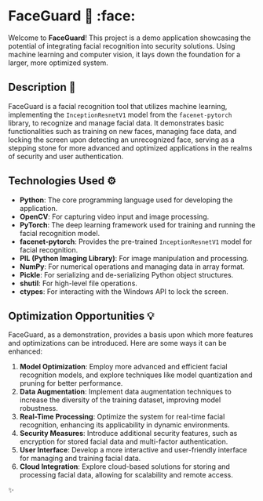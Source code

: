 # FaceGuard :closed_lock_with_key: :face:

Welcome to **FaceGuard**! This project is a demo application showcasing the potential of integrating facial recognition into security solutions. Using machine learning and computer vision, it lays down the foundation for a larger, more optimized system.

## Description :book:

FaceGuard is a facial recognition tool that utilizes machine learning, implementing the `InceptionResnetV1` model from the `facenet-pytorch` library, to recognize and manage facial data. It demonstrates basic functionalities such as training on new faces, managing face data, and locking the screen upon detecting an unrecognized face, serving as a stepping stone for more advanced and optimized applications in the realms of security and user authentication.

## Technologies Used :gear:

- **Python**: The core programming language used for developing the application.
- **OpenCV**: For capturing video input and image processing.
- **PyTorch**: The deep learning framework used for training and running the facial recognition model.
- **facenet-pytorch**: Provides the pre-trained `InceptionResnetV1` model for facial recognition.
- **PIL (Python Imaging Library)**: For image manipulation and processing.
- **NumPy**: For numerical operations and managing data in array format.
- **Pickle**: For serializing and de-serializing Python object structures.
- **shutil**: For high-level file operations.
- **ctypes**: For interacting with the Windows API to lock the screen.

## Optimization Opportunities :bulb:

FaceGuard, as a demonstration, provides a basis upon which more features and optimizations can be introduced. Here are some ways it can be enhanced:

1. **Model Optimization**: Employ more advanced and efficient facial recognition models, and explore techniques like model quantization and pruning for better performance.
2. **Data Augmentation**: Implement data augmentation techniques to increase the diversity of the training dataset, improving model robustness.
3. **Real-Time Processing**: Optimize the system for real-time facial recognition, enhancing its applicability in dynamic environments.
4. **Security Measures**: Introduce additional security features, such as encryption for stored facial data and multi-factor authentication.
5. **User Interface**: Develop a more interactive and user-friendly interface for managing and training facial data.
6. **Cloud Integration**: Explore cloud-based solutions for storing and processing facial data, allowing for scalability and remote access.

:sparkles:
